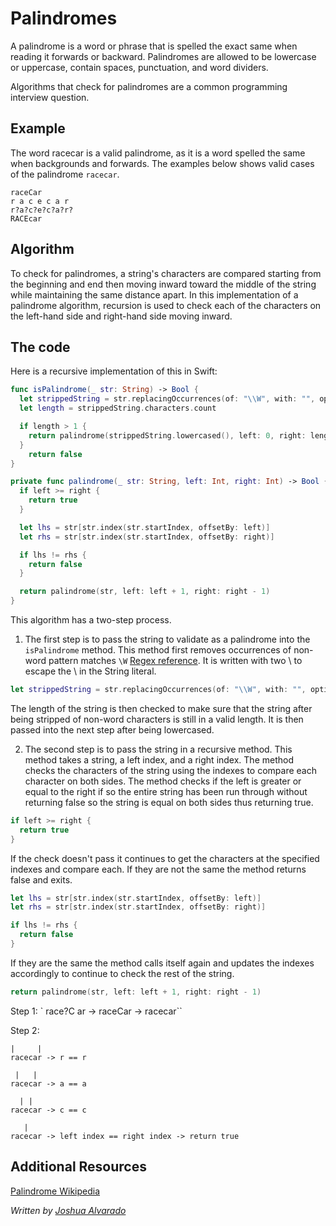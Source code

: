 # Palindromes

A palindrome is a word or phrase that is spelled the exact same when reading it forwards or backward. Palindromes are allowed to be lowercase or uppercase, contain spaces, punctuation, and word dividers.

Algorithms that check for palindromes are a common programming interview question. 

## Example 

The word racecar is a valid palindrome, as it is a word spelled the same when backgrounds and forwards. The examples below shows valid cases of the palindrome `racecar`.

```
raceCar
r a c e c a r
r?a?c?e?c?a?r?
RACEcar
```

## Algorithm 

To check for palindromes, a string's characters are compared starting from the beginning and end then moving inward toward the middle of the string while maintaining the same distance apart. In this implementation of a palindrome algorithm, recursion is used to check each of the characters on the left-hand side and right-hand side moving inward.

## The code 

Here is a recursive implementation of this in Swift: 

```swift
func isPalindrome(_ str: String) -> Bool {
  let strippedString = str.replacingOccurrences(of: "\\W", with: "", options: .regularExpression, range: nil)
  let length = strippedString.characters.count

  if length > 1 {
    return palindrome(strippedString.lowercased(), left: 0, right: length - 1)
  }
    return false
}

private func palindrome(_ str: String, left: Int, right: Int) -> Bool {
  if left >= right {
    return true
  }

  let lhs = str[str.index(str.startIndex, offsetBy: left)]
  let rhs = str[str.index(str.startIndex, offsetBy: right)]

  if lhs != rhs {
    return false
  }

  return palindrome(str, left: left + 1, right: right - 1)
}
```

This algorithm has a two-step process.

1. The first step is to pass the string to validate as a palindrome into the `isPalindrome` method. This method first removes occurrences of non-word pattern matches `\W` [Regex reference](http://regexr.com). It is written with two \\ to escape the \ in the String literal. 

```swift
let strippedString = str.replacingOccurrences(of: "\\W", with: "", options: .regularExpression, range: nil)
```

The length of the string is then checked to make sure that the string after being stripped of non-word characters is still in a valid length. It is then passed into the next step after being lowercased.

2. The second step is to pass the string in a recursive method. This method takes a string, a left index, and a right index. The method checks the characters of the string using the indexes to compare each character on both sides. The method checks if the left is greater or equal to the right if so the entire string has been run through without returning false so the string is equal on both sides thus returning true. 
```swift
if left >= right {
  return true
}
```
If the check doesn't pass it continues to get the characters at the specified indexes and compare each. If they are not the same the method returns false and exits. 
```swift
let lhs = str[str.index(str.startIndex, offsetBy: left)]
let rhs = str[str.index(str.startIndex, offsetBy: right)]

if lhs != rhs {
  return false
}
```
If they are the same the method calls itself again and updates the indexes accordingly to continue to check the rest of the string. 
```swift
return palindrome(str, left: left + 1, right: right - 1)
```

Step 1:
` race?C ar -> raceCar -> racecar``

Step 2:
```
|     |
racecar -> r == r

 |   |
racecar -> a == a

  | |
racecar -> c == c

   |
racecar -> left index == right index -> return true
```

## Additional Resources

[Palindrome Wikipedia](https://en.wikipedia.org/wiki/Palindrome)


*Written by [Joshua Alvarado](https://github.com/https://github.com/lostatseajoshua)*

